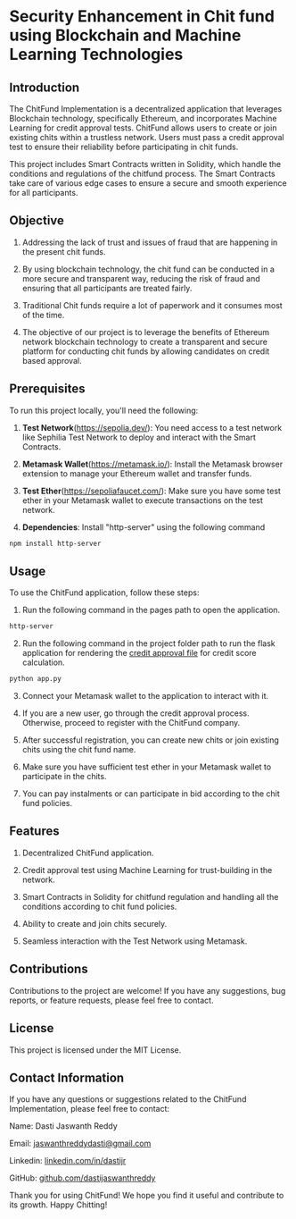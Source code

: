 # Security Enhancement in Chit fund using Blockchain and Machine Learning Technologies

## Introduction

The ChitFund Implementation is a decentralized application that leverages Blockchain technology, specifically Ethereum, and incorporates Machine Learning for credit approval tests. ChitFund allows users to create or join existing chits within a trustless network. Users must pass a credit approval test to ensure their reliability before participating in chit funds.

This project includes Smart Contracts written in Solidity, which handle the conditions and regulations of the chitfund process. The Smart Contracts take care of various edge cases to ensure a secure and smooth experience for all participants.

## Objective

1. Addressing the lack of trust and issues of fraud that are happening in the present chit funds.

2. By using blockchain technology, the chit fund can be conducted in a more secure and transparent way, reducing the risk of fraud and ensuring that all participants are treated fairly.  

3. Traditional Chit funds require a lot of paperwork and it consumes most of the  time.  

4. The objective of our project is to leverage the benefits of Ethereum network blockchain technology to create a transparent and secure platform for conducting chit funds by allowing candidates on credit based approval.

## Prerequisites

To run this project locally, you'll need the following:

1. **Test Network**(https://sepolia.dev/): You need access to a test network like Sephilia Test Network to deploy and interact with the Smart Contracts.

2. **Metamask Wallet**(https://metamask.io/): Install the Metamask browser extension to manage your Ethereum wallet and transfer funds.

3. **Test Ether**(https://sepoliafaucet.com/): Make sure you have some test ether in your Metamask wallet to execute transactions on the test network.

4. **Dependencies**: Install "http-server" using the following command
```bash
npm install http-server
```

## Usage

To use the ChitFund application, follow these steps:

1. Run the following command in the pages path to open the application.
 ```bash
http-server
```
2. Run the following command in the project folder path to run the flask application for rendering the [credit approval file](templates/credit_approval.html) for credit score calculation.
 ```bash
python app.py
```
3. Connect your Metamask wallet to the application to interact with it.

5. If you are a new user, go through the credit approval process. Otherwise, proceed to register with the ChitFund company.

6. After successful registration, you can create new chits or join existing chits using the chit fund name.

7. Make sure you have sufficient test ether in your Metamask wallet to participate in the chits.

8. You can pay instalments or can participate in bid according to the chit fund policies.

## Features

1. Decentralized ChitFund application.

2. Credit approval test using Machine Learning for trust-building in the network.

3. Smart Contracts in Solidity for chitfund regulation and handling all the conditions according to chit fund policies.

4. Ability to create and join chits securely.

5. Seamless interaction with the Test Network using Metamask.

## Contributions

Contributions to the project are welcome! If you have any suggestions, bug reports, or feature requests, please feel free to contact.

## License

This project is licensed under the MIT License.

## Contact Information
If you have any questions or suggestions related to the ChitFund Implementation, please feel free to contact:

Name: Dasti Jaswanth Reddy

Email: jaswanthreddydasti@gmail.com

Linkedin: [linkedin.com/in/dastijr](https://www.linkedin.com/in/dastijr/)

GitHub: [github.com/dastijaswanthreddy](https://github.com/dastijaswanthreddy)

Thank you for using ChitFund! We hope you find it useful and contribute to its growth. Happy Chitting!


